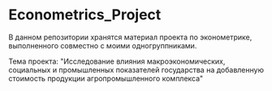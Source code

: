 # Econometrics_Project
В данном репозитории хранятся материал проекта по эконометрике, выполненного совместно с моими одногруппниками.

Тема проекта: "Исследование влияния макроэкономических, социальных и промышленных показателей государства на добавленную стоимость продукции агропромышленного комплекса"
